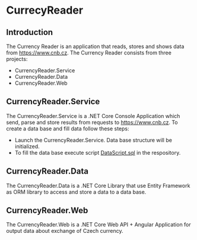 # CurrecyReader
## Introduction
The Currency Reader is an application that reads, stores and shows data from https://www.cnb.cz. The Currency Reader consists from three projects:
- CurrencyReader.Service
- CurrencyReader.Data
- CurrencyReader.Web
## CurrencyReader.Service
The CurrencyReader.Service is a .NET Core Console Application which send, parse and store results from requests to https://www.cnb.cz.
To create a data base and fill data follow these steps:
- Launch the CurrencyReader.Service. Data base structure will be initialized.
- To fill the data base execute script [DataScript.sql](DataScript.sql) in the respository.
## CurrencyReader.Data
The CurrencyReader.Data is a .NET Core Library that use Entity Framework as ORM library to access and store a data to a data base.
## CurrencyReader.Web
The CurrencyReader.Web is a .NET Core Web API + Angular Application for output data about exchange of Czech currency.